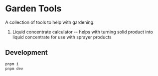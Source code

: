 # Garden Tools

A collection of tools to help with gardening.

1. Liquid concentrate calculator -- helps with turning solid product into liquid concentrate for use with sprayer products

## Development

```bash
pnpm i
pnpm dev
```
